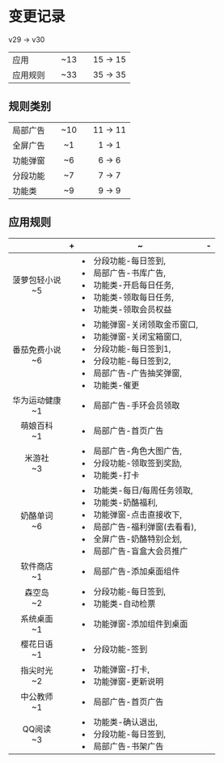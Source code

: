 # 变更记录

v29 -> v30

||||||
|-|:-:|:-:|:-:|:-:|
|应用||~13||15 -> 15|
|应用规则||~33||35 -> 35|

## 规则类别

||||||
|-|:-:|:-:|:-:|:-:|
|局部广告||~10||11 -> 11|
|全屏广告||~1||1 -> 1|
|功能弹窗||~6||6 -> 6|
|分段功能||~7||7 -> 7|
|功能类||~9||9 -> 9|

## 应用规则

||+|~|-|
|:-:|-|-|-|
|菠萝包轻小说<br>~5||<li>分段功能-每日签到,<li>局部广告-书库广告,<li>功能类-开启每日任务,<li>功能类-领取每日任务,<li>功能类-领取会员权益||
|番茄免费小说<br>~6||<li>功能弹窗-关闭领取金币窗口,<li>功能弹窗-关闭宝箱窗口,<li>分段功能-每日签到1,<li>分段功能-每日签到2,<li>局部广告-广告抽奖弹窗,<li>功能类-催更||
|华为运动健康<br>~1||<li>局部广告-手环会员领取||
|萌娘百科<br>~1||<li>局部广告-首页广告||
|米游社<br>~3||<li>局部广告-角色大图广告,<li>分段功能-领取签到奖励,<li>功能类-打卡||
|奶酪单词<br>~6||<li>功能类-每日/每周任务领取,<li>功能类-奶酪福利,<li>功能弹窗-点击直接收下,<li>局部广告-福利弹窗(去看看),<li>全屏广告-奶酪特别企划,<li>局部广告-盲盒大会员推广||
|软件商店<br>~1||<li>局部广告-添加桌面组件||
|森空岛<br>~2||<li>分段功能-每日签到,<li>功能类-自动检票||
|系统桌面<br>~1||<li>功能弹窗-添加组件到桌面||
|樱花日语<br>~1||<li>分段功能-签到||
|指尖时光<br>~2||<li>功能弹窗-打卡,<li>功能弹窗-更新说明||
|中公教师<br>~1||<li>局部广告-首页广告||
|QQ阅读<br>~3||<li>功能类-确认退出,<li>分段功能-每日签到,<li>局部广告-书架广告||
